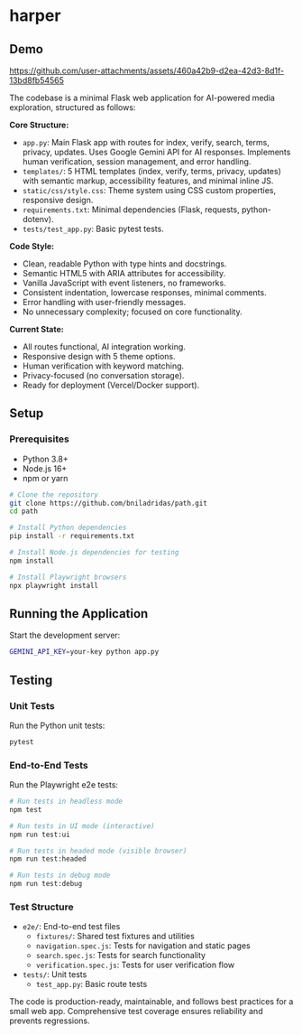 # harper

## Demo

https://github.com/user-attachments/assets/460a42b9-d2ea-42d3-8d1f-13bd8fb54565



The codebase is a minimal Flask web application for AI-powered media exploration, structured as follows:

**Core Structure:**
- `app.py`: Main Flask app with routes for index, verify, search, terms, privacy, updates. Uses Google Gemini API for AI responses. Implements human verification, session management, and error handling.
- `templates/`: 5 HTML templates (index, verify, terms, privacy, updates) with semantic markup, accessibility features, and minimal inline JS.
- `static/css/style.css`: Theme system using CSS custom properties, responsive design.
- `requirements.txt`: Minimal dependencies (Flask, requests, python-dotenv).
- `tests/test_app.py`: Basic pytest tests.

**Code Style:**
- Clean, readable Python with type hints and docstrings.
- Semantic HTML5 with ARIA attributes for accessibility.
- Vanilla JavaScript with event listeners, no frameworks.
- Consistent indentation, lowercase responses, minimal comments.
- Error handling with user-friendly messages.
- No unnecessary complexity; focused on core functionality.

**Current State:**
- All routes functional, AI integration working.
- Responsive design with 5 theme options.
- Human verification with keyword matching.
- Privacy-focused (no conversation storage).
- Ready for deployment (Vercel/Docker support).

## Setup

### Prerequisites
- Python 3.8+
- Node.js 16+
- npm or yarn

```bash
# Clone the repository
git clone https://github.com/bniladridas/path.git
cd path

# Install Python dependencies
pip install -r requirements.txt

# Install Node.js dependencies for testing
npm install

# Install Playwright browsers
npx playwright install
```

## Running the Application

Start the development server:

```bash
GEMINI_API_KEY=your-key python app.py
```

## Testing

### Unit Tests
Run the Python unit tests:

```bash
pytest
```

### End-to-End Tests

Run the Playwright e2e tests:

```bash
# Run tests in headless mode
npm test

# Run tests in UI mode (interactive)
npm run test:ui

# Run tests in headed mode (visible browser)
npm run test:headed

# Run tests in debug mode
npm run test:debug
```

### Test Structure
- `e2e/`: End-to-end test files
  - `fixtures/`: Shared test fixtures and utilities
  - `navigation.spec.js`: Tests for navigation and static pages
  - `search.spec.js`: Tests for search functionality
  - `verification.spec.js`: Tests for user verification flow
- `tests/`: Unit tests
  - `test_app.py`: Basic route tests

The code is production-ready, maintainable, and follows best practices for a small web app. Comprehensive test coverage ensures reliability and prevents regressions.
